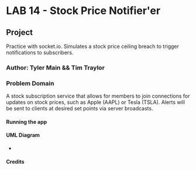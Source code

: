 # LAB 14 - Stock Price Notifier'er

## Project

Practice with socket.io. Simulates a stock price ceiling breach to trigger notifications to subscribers.

### Author: Tyler Main && Tim Traylor

### Problem Domain

A stock subscription service that allows for members to join connections for updates on stock prices, such as Apple (AAPL) or Tesla (TSLA). Alerts will be sent to clients at desired set points via server broadcasts.

<!-- - [CI/CD GitHub Actions](https://github.com/) -->
<!-- - DEPLOYED SITE?? -->

#### Running the app

<!-- `node ` will start the server to listen
`node ` will start the driver module to listen
`node ` will start the orders for them.
`node ` will start the orders for them. -->

#### UML Diagram

- [](/)

<!-- Diagram created with [MIRO](https://www.miro.com/) -->

#### Credits
